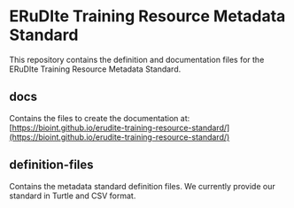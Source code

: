 # ERuDIte Training Resource Metadata Standard

This repository contains the definition and documentation files for the 
ERuDIte Training Resource Metadata Standard. 

## docs
Contains the files to create the documentation at: 
[https://bioint.github.io/erudite-training-resource-standard/](https://bioint.github.io/erudite-training-resource-standard/)

## definition-files
Contains the metadata standard definition files. We currently provide our standard in Turtle and CSV format.
